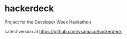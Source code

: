 hackerdeck
==========

Project for the Developer Week Hackathon

Latest version at <https://github.com/vsamaco/hackerdeck>
